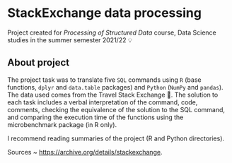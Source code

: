 # StackExchange data processing
Project created for *Processing of Structured Data* course, Data Science studies in the summer semester 2021/22 💡

## About project
The project task was to translate five `SQL` commands using `R` (base functions, `dplyr` and `data.table` packages) and `Python` (`NumPy` and `pandas`). The data used comes from the Travel Stack Exchange 🌴. The solution to each task includes a verbal interpretation of the command, code, comments, checking the equivalence of the solution to the SQL command, and comparing the execution time of the functions using the microbenchmark package (in R only).

I recommend reading summaries of the project (R and Python directories).

Sources ~ https://archive.org/details/stackexchange.
